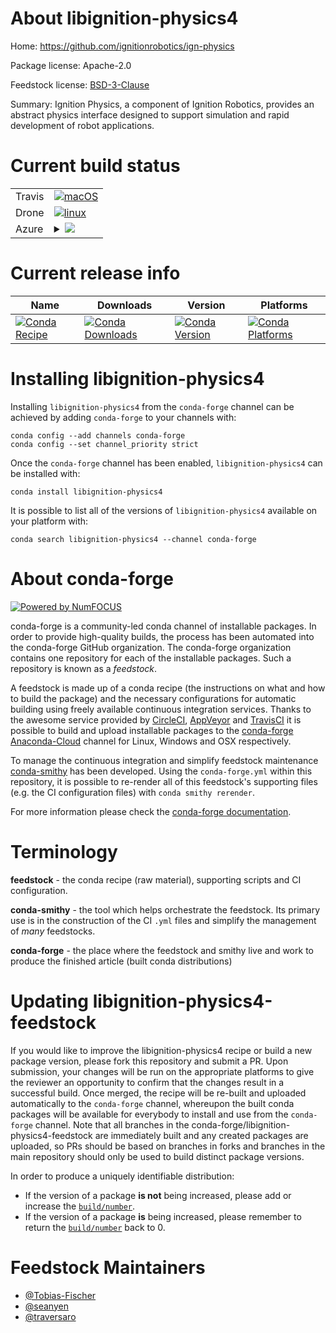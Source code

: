 About libignition-physics4
==========================

Home: https://github.com/ignitionrobotics/ign-physics

Package license: Apache-2.0

Feedstock license: [BSD-3-Clause](https://github.com/conda-forge/libignition-physics-feedstock/blob/master/LICENSE.txt)

Summary: Ignition Physics, a component of Ignition Robotics, provides an abstract physics interface designed to support simulation
and rapid development of robot applications.


Current build status
====================


<table><tr>
    <td>Travis</td>
    <td>
      <a href="https://travis-ci.com/conda-forge/libignition-physics-feedstock">
        <img alt="macOS" src="https://img.shields.io/travis/com/conda-forge/libignition-physics-feedstock/master.svg?label=macOS">
      </a>
    </td>
  </tr><tr>
    <td>Drone</td>
    <td>
      <a href="https://cloud.drone.io/conda-forge/libignition-physics-feedstock">
        <img alt="linux" src="https://img.shields.io/drone/build/conda-forge/libignition-physics-feedstock/master.svg?label=Linux">
      </a>
    </td>
  </tr>
    
  <tr>
    <td>Azure</td>
    <td>
      <details>
        <summary>
          <a href="https://dev.azure.com/conda-forge/feedstock-builds/_build/latest?definitionId=9214&branchName=master">
            <img src="https://dev.azure.com/conda-forge/feedstock-builds/_apis/build/status/libignition-physics-feedstock?branchName=master">
          </a>
        </summary>
        <table>
          <thead><tr><th>Variant</th><th>Status</th></tr></thead>
          <tbody><tr>
              <td>linux_64</td>
              <td>
                <a href="https://dev.azure.com/conda-forge/feedstock-builds/_build/latest?definitionId=9214&branchName=master">
                  <img src="https://dev.azure.com/conda-forge/feedstock-builds/_apis/build/status/libignition-physics-feedstock?branchName=master&jobName=linux&configuration=linux_64_" alt="variant">
                </a>
              </td>
            </tr><tr>
              <td>linux_aarch64</td>
              <td>
                <a href="https://dev.azure.com/conda-forge/feedstock-builds/_build/latest?definitionId=9214&branchName=master">
                  <img src="https://dev.azure.com/conda-forge/feedstock-builds/_apis/build/status/libignition-physics-feedstock?branchName=master&jobName=linux&configuration=linux_aarch64_" alt="variant">
                </a>
              </td>
            </tr><tr>
              <td>linux_ppc64le</td>
              <td>
                <a href="https://dev.azure.com/conda-forge/feedstock-builds/_build/latest?definitionId=9214&branchName=master">
                  <img src="https://dev.azure.com/conda-forge/feedstock-builds/_apis/build/status/libignition-physics-feedstock?branchName=master&jobName=linux&configuration=linux_ppc64le_" alt="variant">
                </a>
              </td>
            </tr><tr>
              <td>win_64</td>
              <td>
                <a href="https://dev.azure.com/conda-forge/feedstock-builds/_build/latest?definitionId=9214&branchName=master">
                  <img src="https://dev.azure.com/conda-forge/feedstock-builds/_apis/build/status/libignition-physics-feedstock?branchName=master&jobName=win&configuration=win_64_" alt="variant">
                </a>
              </td>
            </tr>
          </tbody>
        </table>
      </details>
    </td>
  </tr>
</table>

Current release info
====================

| Name | Downloads | Version | Platforms |
| --- | --- | --- | --- |
| [![Conda Recipe](https://img.shields.io/badge/recipe-libignition--physics4-green.svg)](https://anaconda.org/conda-forge/libignition-physics4) | [![Conda Downloads](https://img.shields.io/conda/dn/conda-forge/libignition-physics4.svg)](https://anaconda.org/conda-forge/libignition-physics4) | [![Conda Version](https://img.shields.io/conda/vn/conda-forge/libignition-physics4.svg)](https://anaconda.org/conda-forge/libignition-physics4) | [![Conda Platforms](https://img.shields.io/conda/pn/conda-forge/libignition-physics4.svg)](https://anaconda.org/conda-forge/libignition-physics4) |

Installing libignition-physics4
===============================

Installing `libignition-physics4` from the `conda-forge` channel can be achieved by adding `conda-forge` to your channels with:

```
conda config --add channels conda-forge
conda config --set channel_priority strict
```

Once the `conda-forge` channel has been enabled, `libignition-physics4` can be installed with:

```
conda install libignition-physics4
```

It is possible to list all of the versions of `libignition-physics4` available on your platform with:

```
conda search libignition-physics4 --channel conda-forge
```


About conda-forge
=================

[![Powered by NumFOCUS](https://img.shields.io/badge/powered%20by-NumFOCUS-orange.svg?style=flat&colorA=E1523D&colorB=007D8A)](http://numfocus.org)

conda-forge is a community-led conda channel of installable packages.
In order to provide high-quality builds, the process has been automated into the
conda-forge GitHub organization. The conda-forge organization contains one repository
for each of the installable packages. Such a repository is known as a *feedstock*.

A feedstock is made up of a conda recipe (the instructions on what and how to build
the package) and the necessary configurations for automatic building using freely
available continuous integration services. Thanks to the awesome service provided by
[CircleCI](https://circleci.com/), [AppVeyor](https://www.appveyor.com/)
and [TravisCI](https://travis-ci.com/) it is possible to build and upload installable
packages to the [conda-forge](https://anaconda.org/conda-forge)
[Anaconda-Cloud](https://anaconda.org/) channel for Linux, Windows and OSX respectively.

To manage the continuous integration and simplify feedstock maintenance
[conda-smithy](https://github.com/conda-forge/conda-smithy) has been developed.
Using the ``conda-forge.yml`` within this repository, it is possible to re-render all of
this feedstock's supporting files (e.g. the CI configuration files) with ``conda smithy rerender``.

For more information please check the [conda-forge documentation](https://conda-forge.org/docs/).

Terminology
===========

**feedstock** - the conda recipe (raw material), supporting scripts and CI configuration.

**conda-smithy** - the tool which helps orchestrate the feedstock.
                   Its primary use is in the construction of the CI ``.yml`` files
                   and simplify the management of *many* feedstocks.

**conda-forge** - the place where the feedstock and smithy live and work to
                  produce the finished article (built conda distributions)


Updating libignition-physics4-feedstock
=======================================

If you would like to improve the libignition-physics4 recipe or build a new
package version, please fork this repository and submit a PR. Upon submission,
your changes will be run on the appropriate platforms to give the reviewer an
opportunity to confirm that the changes result in a successful build. Once
merged, the recipe will be re-built and uploaded automatically to the
`conda-forge` channel, whereupon the built conda packages will be available for
everybody to install and use from the `conda-forge` channel.
Note that all branches in the conda-forge/libignition-physics4-feedstock are
immediately built and any created packages are uploaded, so PRs should be based
on branches in forks and branches in the main repository should only be used to
build distinct package versions.

In order to produce a uniquely identifiable distribution:
 * If the version of a package **is not** being increased, please add or increase
   the [``build/number``](https://docs.conda.io/projects/conda-build/en/latest/resources/define-metadata.html#build-number-and-string).
 * If the version of a package **is** being increased, please remember to return
   the [``build/number``](https://docs.conda.io/projects/conda-build/en/latest/resources/define-metadata.html#build-number-and-string)
   back to 0.

Feedstock Maintainers
=====================

* [@Tobias-Fischer](https://github.com/Tobias-Fischer/)
* [@seanyen](https://github.com/seanyen/)
* [@traversaro](https://github.com/traversaro/)

